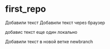 ﻿# first_repo

Добавили текст
Добавили текст через браузер

добавис текст еще один локально

Добавили текст в новой ветке newbranch